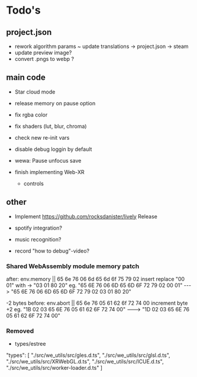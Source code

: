 # Todo's

## project.json

- rework algorithm params
    ~ update translations -> project.json -> steam
- update preview image?
- convert .pngs to webp ?

## main code

- Star cloud mode
- release memory on pause option

- fix rgba color
- fix shaders (lut, blur, chroma)
- check new re-init vars
- disable debug loggin by default
- wewa: Pause unfocus save
- finish implementing Web-XR
  - controls

## other

- Implement <https://github.com/rocksdanister/lively> Release

- spotify integration?
- music recognition?
- record "how to debug"-video?

### Shared WebAssembly module memory patch

after:
env.memory || 65 6e 76 06 6d 65 6d 6f 75 79 02
insert replace "00 01" with -> "03 01 80 20"
eg. "65 6E 76 06 6D 65 6D 6F 72 79 02 00 01" ---> "65 6E 76 06 6D 65 6D 6F 72 79 02 03 01 80 20"

-2 bytes before:
env.abort || 65 6e 76 05 61 62 6f 72 74 00
increment byte +2
eg. "1B 02 03 65 6E 76 05 61 62 6F 72 74 00" ---> "1D 02 03 65 6E 76 05 61 62 6F 72 74 00"

### Removed

- types/estree

"types": [
  "./src/we_utils/src/gles.d.ts",
  "./src/we_utils/src/glsl.d.ts",
  "./src/we_utils/src/XRWebGL.d.ts",
  "./src/we_utils/src/ICUE.d.ts",
  "./src/we_utils/src/worker-loader.d.ts"
 ]
